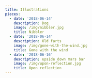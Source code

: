 ```yaml
---
title: Illustrations
pieces:
  - date: '2018-06-14'
    description: Dog
    image: /img/nibbler.jpg
    title: Nibbler
  - date: '2018-06-14'
    description: Old farts
    image: /img/gone-with-the-wind.jpg
    title: Gone with the wind
  - date: '2018-06-16'
    description: upside down mars bar
    image: /img/upon-reflection.jpg
    title: Upon reflection
---
```


